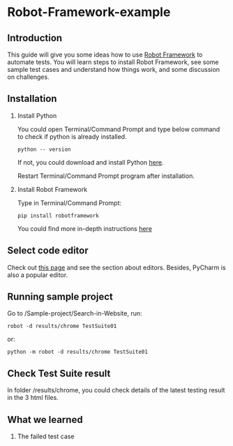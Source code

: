 # Robot-Framework-example

## Introduction
This guide will give you some ideas how to use [Robot Framework](https://robotframework.org/) to automate tests. 
You will learn steps to install Robot Framework, see some sample test cases and understand 
how things work, and some discussion on challenges.

## Installation
1. Install Python

    You could open Terminal/Command Prompt and type below command to check if python is already installed. 
    ```
    python -- version
    ```

    If not, you could download and install Python [here](https://www.python.org/downloads/).

    Restart Terminal/Command Prompt program after installation.

2. Install Robot Framework  

   Type in Terminal/Command Prompt:
   
   ```
   pip install robotframework
   ```
   
   You could find more in-depth instructions [here](https://github.com/robotframework/robotframework/blob/master/INSTALL.rst)

## Select code editor

Check out [this page](https://robotframework.org/#tools) and see the section about editors. Besides, PyCharm is also a popular editor.

## Running sample project

  Go to /Sample-project/Search-in-Website, run:
    
    robot -d results/chrome TestSuite01
    
  or:
  ```
  python -m robot -d results/chrome TestSuite01
  ```
  
## Check Test Suite result

In folder /results/chrome, you could check details of the latest testing result in the 3 html files.

## What we learned

1. The failed test case 